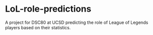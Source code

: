 # LoL-role-predictions
A project for DSC80 at UCSD predicting the role of League of Legends players based on their statistics.
